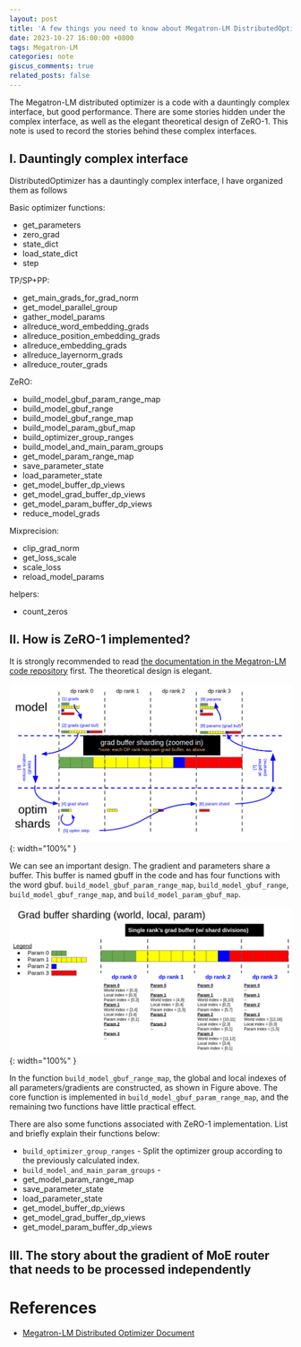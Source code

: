 ```yaml
---
layout: post
title: 'A few things you need to know about Megatron-LM DistributedOptimizer'
date: 2023-10-27 16:00:00 +0800
tags: Megatron-LM
categories: note
giscus_comments: true
related_posts: false
---
```


The Megatron-LM distributed optimizer is a code with a dauntingly complex interface, but good performance. There are some stories hidden under the complex interface, as well as the elegant theoretical design of ZeRO-1. This note is used to record the stories behind these complex interfaces.

## I. Dauntingly complex interface

DistributedOptimizer has a dauntingly complex interface, I have organized them as follows

Basic optimizer functions:
- get_parameters
- zero_grad
- state_dict
- load_state_dict
- step

TP/SP+PP:
- get_main_grads_for_grad_norm
- get_model_parallel_group
- gather_model_params
- allreduce_word_embedding_grads
- allreduce_position_embedding_grads
- allreduce_embedding_grads
- allreduce_layernorm_grads
- allreduce_router_grads

ZeRO:
- build_model_gbuf_param_range_map
- build_model_gbuf_range
- build_model_gbuf_range_map
- build_model_param_gbuf_map
- build_optimizer_group_ranges
- build_model_and_main_param_groups
- get_model_param_range_map
- save_parameter_state
- load_parameter_state
- get_model_buffer_dp_views
- get_model_grad_buffer_dp_views
- get_model_param_buffer_dp_views
- reduce_model_grads

Mixprecision:
- clip_grad_norm
- get_loss_scale
- scale_loss
- reload_model_params

helpers:
- count_zeros

## II. How is ZeRO-1 implemented?

It is strongly recommended to read [the documentation in the Megatron-LM code repository](https://github.com/NVIDIA/Megatron-LM/blob/main/docs/distrib_optimizer.md) first. The theoretical design is elegant.

![data flow](/assets/posts/2023-10-27-you-need-to-know-about-megatron-lm-distributedoptimizer/data-flow.png){: width="100%" }

We can see an important design. The gradient and parameters share a buffer. This buffer is named gbuff in the code and has four functions with the word gbuf. `build_model_gbuf_param_range_map`, `build_model_gbuf_range`, `build_model_gbuf_range_map`, and `build_model_param_gbuf_map`.

![sharding scheme](/assets/posts/2023-10-27-you-need-to-know-about-megatron-lm-distributedoptimizer/sharding-scheme.png){: width="100%" }

In the function `build_model_gbuf_range_map`, the global and local indexes of all parameters/gradients are constructed, as shown in Figure above. The core function is implemented in `build_model_gbuf_param_range_map`, and the remaining two functions have little practical effect.

There are also some functions associated with ZeRO-1 implementation. List and briefly explain their functions below:

- `build_optimizer_group_ranges` - Split the optimizer group according to the previously calculated index.
- `build_model_and_main_param_groups` -
- get_model_param_range_map
- save_parameter_state
- load_parameter_state
- get_model_buffer_dp_views
- get_model_grad_buffer_dp_views
- get_model_param_buffer_dp_views

## III. The story about the gradient of MoE router that needs to be processed independently

# References

- [Megatron-LM Distributed Optimizer Document](https://github.com/NVIDIA/Megatron-LM/blob/main/docs/distrib_optimizer.md)

